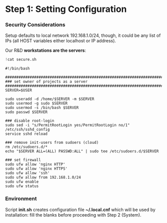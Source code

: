 
# Step 1: Setting Configuration

### Security Considerations
Setup defaults to local network 192.168.1.0/24, though, it could be any list of IPs (all HOST variables either localhost or IP address).

Our R&D **workstations are the servers**:


```python
!cat secure.sh
```

    #!/bin/bash
    
    ########################################################################
    ### set owner of projects as a server
    ########################################################################
    SERVER=$USER
    
    sudo useradd -d /home/$SERVER -m $SERVER
    sudo usermod -g sudo $SERVER
    sudo usermod -s /bin/bash $SERVER
    sudo passwd $SERVER
    
    ### disable root-login
    sudo sed -i "s/PermitRootLogin yes/PermitRootLogin no/1" /etc/ssh/sshd_config
    service sshd reload
    
    ### remove init-users from sudoers (cloud)
    rm /etc/sudoers.d/*
    echo "$SERVER ALL=(ALL) PASSWD:ALL" | sudo tee /etc/sudoers.d/$SERVER
    
    ### set firewall
    sudo ufw allow 'nginx HTTP'
    sudo ufw allow 'nginx HTTPS'
    sudo ufw allow 'ssh'
    sudo ufw allow from 192.168.1.0/24
    sudo ufw enable
    sudo ufw status


### Environment
Script **init.sh** creates configuration file **~/.local.cnf** which will be used by installation: fill the blanks before proceeding with Step 2 (System).
